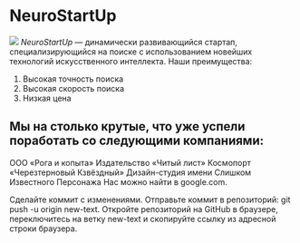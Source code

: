 # NeuroStartUp
![](https://netology-code.github.io/git-homeworks/introduction/assets/logo.png)
*NeuroStartUp* — динамически развивающийся стартап, специализирующийся на поиске с использованием новейших технологий искусственного интеллекта.
Наши преимущества:
1. Высокая точность поиска
2. Высокая скорость поиска
2. Низкая цена
## Мы на столько крутые, что уже успели поработать со следующими компаниями:

ООО «Рога и копыта»
Издательство «Читый лист»
Космопорт «Черезтерновый Кзвёздный»
Дизайн-студия имени Слишком Известного Персонажа
Нас можно найти в google.com.

Сделайте коммит с изменениями.
Отправьте коммит в репозиторий: git push -u origin new-text.
Откройте репозиторий на GitHub в браузере, переключитесь на ветку new-text и скопируйте ссылку из адресной строки браузера.